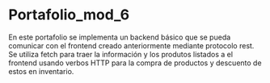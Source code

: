 # Portafolio_mod_6
En este portafolio se implementa un backend básico que se pueda comunicar con el frontend creado anteriormente mediante protocolo rest. Se utiliza fetch para traer la información y los produtos listados a el frontend usando verbos HTTP para la compra de productos y descuento de estos en inventario.
